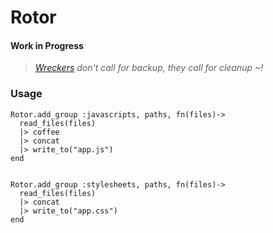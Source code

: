 # Rotor

#### Work in Progress

> *[Wreckers][1] don't call for backup, they call for cleanup ~!*

[1]: http://en.wikipedia.org/wiki/Wreckers_(Transformers)

### Usage


```
Rotor.add_group :javascripts, paths, fn(files)->
  read_files(files)
  |> coffee
  |> concat
  |> write_to("app.js")
end


Rotor.add_group :stylesheets, paths, fn(files)->
  read_files(files)
  |> concat
  |> write_to("app.css")
end
```
